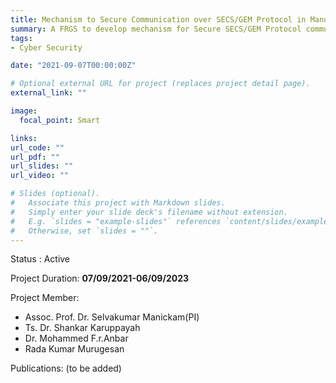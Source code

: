 ```yaml
---
title: Mechanism to Secure Communication over SECS/GEM Protocol in Manufacturing Indsutry.
summary: A FRGS to develop mechanism for Secure SECS/GEM Protocol communciation protocol.
tags:
- Cyber Security

date: "2021-09-07T00:00:00Z"

# Optional external URL for project (replaces project detail page).
external_link: ""

image:
  focal_point: Smart

links:
url_code: ""
url_pdf: ""
url_slides: ""
url_video: ""

# Slides (optional).
#   Associate this project with Markdown slides.
#   Simply enter your slide deck's filename without extension.
#   E.g. `slides = "example-slides"` references `content/slides/example-slides.md`.
#   Otherwise, set `slides = ""`.
---
```



Status : Active

Project Duration: **07/09/2021-06/09/2023**
   
Project Member:
- Assoc. Prof. Dr. Selvakumar Manickam(PI)
- Ts. Dr. Shankar Karuppayah
- Dr. Mohammed F.r.Anbar
- Rada Kumar Murugesan


Publications:
(to be added)